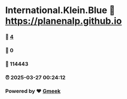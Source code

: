 # International.Klein.Blue :link: https://planenalp.github.io 
### :page_facing_up: [4](https://planenalp.github.io/tag.html) 
### :speech_balloon: 0 
### :hibiscus: 114443 
### :alarm_clock: 2025-03-27 00:24:12 
### Powered by :heart: [Gmeek](https://github.com/Meekdai/Gmeek)
